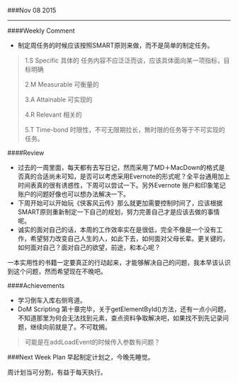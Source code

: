 ###Nov 08 2015
***
####Weekly Comment
+ 制定周任务的时候应该按照SMART原则来做，而不是简单的制定任务。

> 1.S Specific 具体的 任务内容不应泛泛而谈，应该具体面向某一项指标，目标明确
> 
> 2.M Measurable 可衡量的
> 
> 3.A Attainable 可实现的
> 
> 4.R Relevant 相关的
> 
> 5.T Time-bond 时限性，不可无限期拉长，無时限的任务等于不可实现的任务。

####Review
+ 过去的一周里面，每天都有去写日记，然而采用了MD＋MacDown的格式是否真的合适尚未可知，是否可以考虑采用Evernote的形式呢？全平台通用加上时间表真的很有诱惑性，下周可以尝试一下。另外Evernote 账户和印象笔记账户的问题好像也可以想办法解决一下。
+ 下周开始可以开始玩《侠客风云传》那么就更加需要控制时间了，应该根据SMART原则重新制定一下自己的规划，努力完善自己才是应该去做的事情呢。
+ 诚实的面对自己的话，本周的工作效率实在是很低，完全不像是一个没有工作，希望努力改变自己人生的人，如此下去，如何面对父母长辈。更关键的，如何面对自己？面对自己的欲望，前途，和本心呢？

一本实用性的书籍一定要真正的行动起来，才能够解决自己的问题，我本早该认识到这个问题，然而希望现在不晚吧。

####Achievements
+ 学习倒车入库右侧弯道。
+ DoM Scripting 第十章完毕，关于getElementById()方法，还有一点小问题，不知道那里为何会无法找到元素，查点资料争取解决吧，如果找不到先记录问题，继续向前就是了。不可耽搁。

> 可能是在addLoadEvent的时候传入参数有问题？

###Next Week Plan
早起制定计划之，今晚先睡觉。

周计划当可分割，有益于每天执行。
